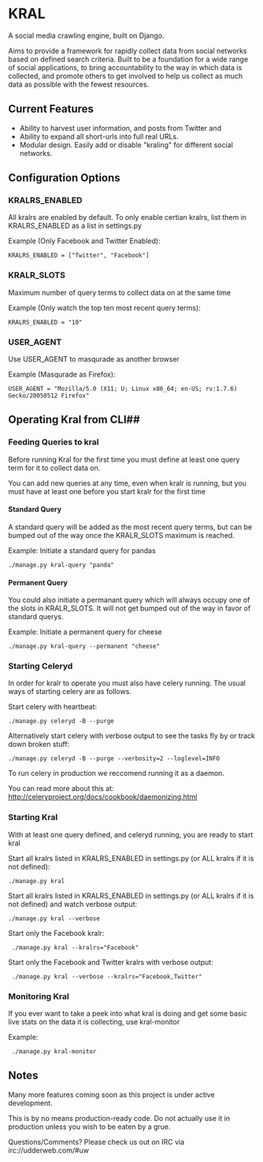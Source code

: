 # KRAL #

A social media crawling engine, built on Django. 

Aims to provide a framework for rapidly collect data from social networks
based on defined search criteria. Built to be a foundation for a wide 
range of social applications, to bring accountability to the way in which 
data is collected, and promote others to get involved to help us collect 
as much data as possible with the fewest resources.

## Current Features ##

  * Ability to harvest user information, and posts from Twitter and 
  * Ability to expand all short-urls into full real URLs.
  * Modular design. Easily add or disable "kraling" for different social networks.


## Configuration Options ##


### KRALRS_ENABLED ###

All kralrs are enabled by default. To only enable certian kralrs, list them in KRALRS_ENABLED as a list in settings.py

Example (Only Facebook and Twitter Enabled):

    KRALRS_ENABLED = ["Twitter", "Facebook"]    

### KRALR_SLOTS ###

Maximum number of query terms to collect data on at the same time

Example (Only watch the top ten most recent query terms):

    KRALRS_ENABLED = "10"


### USER_AGENT ###

Use USER_AGENT to masqurade as another browser

Example (Masqurade as Firefox):

    USER_AGENT = "Mozilla/5.0 (X11; U; Linux x86_64; en-US; rv:1.7.6) Gecko/20050512 Firefox"


## Operating Kral from CLI##


### Feeding Queries to kral ###

Before running Kral for the first time you must define at least one query term for it to collect data on.

You can add new queries at any time, even when kralr is running, but you must have at least one before you start kralr for the first time


#### Standard Query ####

A standard query will be added as the most recent query terms, but can be bumped out of the way once the KRALR_SLOTS maximum is reached.

Example: Initiate a standard query for pandas

    ./manage.py kral-query "panda"


#### Permanent Query ####

You could also initiate a permanant query which will always occupy one of the slots in KRALR_SLOTS. It will not get bumped out of the way in favor of standard querys.

Example: Initiate a permanent query for cheese

    ./manage.py kral-query --permanent "cheese"


### Starting Celeryd ###

In order for kralr to operate you must also have celery running. The usual ways of starting celery are as follows.

Start celery with heartbeat:

    ./manage.py celeryd -B --purge

Alternatively start celery with verbose output to see the tasks fly by or track down broken stuff:

    ./manage.py celeryd -B --purge --verbosity=2 --loglevel=INFO

To run celery in production we reccomend running it as a daemon.

You can read more about this at: http://celeryproject.org/docs/cookbook/daemonizing.html


### Starting Kral ###

With at least one query defined, and celeryd running, you are ready to start kral

Start all kralrs listed in KRALRS_ENABLED in settings.py (or ALL kralrs if it is not defined):

    ./manage.py kral


Start all kralrs listed in KRALRS_ENABLED in settings.py (or ALL kralrs if it is not defined) and watch verbose output:

    ./manage.py kral --verbose


Start only the Facebook kralr:

     ./manage.py kral --kralrs="Facebook"


Start only the Facebook and Twitter kralrs with verbose output:

     ./manage.py kral --verbose --kralrs="Facebook,Twitter" 


### Monitoring Kral ###

If you ever want to take a peek into what kral is doing and get some basic live stats on the data it is collecting, use kral-monitor

Example:

     ./manage.py kral-monitor


## Notes ##

Many more features coming soon as this project is under active development.

This is by no means production-ready code. Do not actually use it in
production unless you wish to be eaten by a grue.

Questions/Comments? Please check us out on IRC via irc://udderweb.com/#uw
